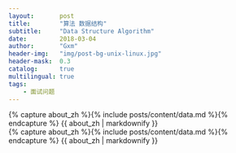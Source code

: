 ```yaml
---
layout:       post
title:        "算法 数据结构"
subtitle:     "Data Structure Algorithm"
date:         2018-03-04
author:       "Gxm"
header-img:   "img/post-bg-unix-linux.jpg"
header-mask:  0.3
catalog:      true
multilingual: true
tags:
    - 面试问题
---
```


<!-- Chinese Version -->
<div class="zh post-container">
    {% capture about_zh %}{% include posts/content/data.md %}{% endcapture %}
    {{ about_zh | markdownify }}
</div>

<!-- English Version -->
<div class="en post-container">
    {% capture about_zh %}{% include posts/content/data.md %}{% endcapture %}
    {{ about_zh | markdownify }}
</div>